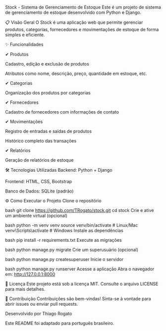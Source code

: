 Stock - Sistema de Gerenciamento de Estoque
Este é um projeto de sistema de gerenciamento de estoque desenvolvido com Python e Django.

📋 Visão Geral
O Stock é uma aplicação web que permite gerenciar produtos, categorias, fornecedores e movimentações de estoque de forma simples e eficiente.

✨ Funcionalidades

✔ Produtos

Cadastro, edição e exclusão de produtos

Atributos como nome, descrição, preço, quantidade em estoque, etc.

✔ Categorias

Organização dos produtos por categorias

✔ Fornecedores

Cadastro de fornecedores com informações de contato

✔ Movimentações

Registro de entradas e saídas de produtos

Histórico completo das transações

✔ Relatórios

Geração de relatórios de estoque

🛠 Tecnologias Utilizadas
Backend: Python + Django

Frontend: HTML, CSS, Bootstrap

Banco de Dados: SQLite (padrão)

⚙️ Como Executar o Projeto
Clone o repositório

bash
git clone https://github.com/TRogato/stock.git
cd stock
Crie e ative um ambiente virtual (opcional)

bash
python -m venv venv
source venv/bin/activate  # Linux/Mac
venv\Scripts\activate     # Windows
Instale as dependências

bash
pip install -r requirements.txt
Execute as migrações

bash
python manage.py migrate
Crie um superusuário (opcional)

bash
python manage.py createsuperuser
Inicie o servidor

bash
python manage.py runserver
Acesse a aplicação
Abra o navegador em: http://127.0.0.1:8000

📝 Licença
Este projeto está sob a licença MIT. Consulte o arquivo LICENSE para mais detalhes.

🤝 Contribuição
Contribuições são bem-vindas! Sinta-se à vontade para abrir issues ou enviar pull requests.

Desenvolvido por Thiago Rogato

Este README foi adaptado para português brasileiro.
